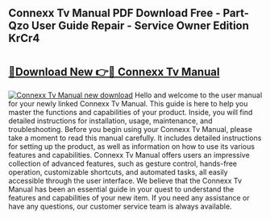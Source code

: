 ## Connexx Tv Manual PDF Download Free - Part-Qzo User Guide Repair - Service Owner Edition KrCr4

# <h2><a href="http://bc36981.oget.top/?id=Connexx+Tv+Manual">🔗Download New 👉🔴 Connexx Tv Manual</a></h2>

[![Connexx Tv Manual new download](https://i.imgur.com/5g1atiW.png)](http://bc36981.oget.top/?id=Connexx+Tv+Manual)
Hello and welcome to the user manual for your newly linked Connexx Tv Manual. This guide is here to help you master the functions and capabilities of your product. Inside, you will find detailed instructions for installation, usage, maintenance, and troubleshooting. Before you begin using your Connexx Tv Manual, please take a moment to read this manual carefully. It includes detailed instructions for setting up the product, as well as information on how to use its various features and capabilities. Connexx Tv Manual offers users an impressive collection of advanced features, such as gesture control, hands-free operation, customizable shortcuts, and automated tasks, all easily accessible through the user interface. We believe that the Connexx Tv Manual has been an essential guide in your quest to understand the features and capabilities of your new item. If you need any assistance or have any questions, our customer service team is always available.
